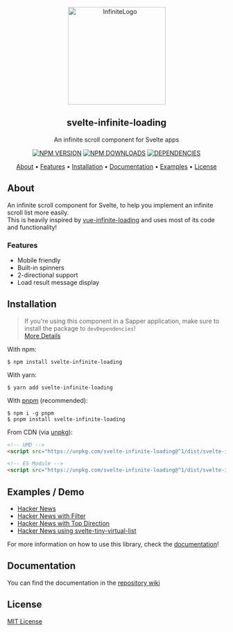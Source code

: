 <p align="center"><img src="https://raw.githubusercontent.com/jonasgeiler/svelte-infinite-loading/master/assets/InfiniteLogo.svg" alt="InfiniteLogo" width="225"></p>
<h2 align="center">svelte-infinite-loading</h2>
<p align="center">An infinite scroll component for Svelte apps</p>
<p align="center">
  <a href="https://npmjs.com/package/svelte-infinite-loading"><img src="https://img.shields.io/npm/v/svelte-infinite-loading?style=for-the-badge" alt="NPM VERSION"></a>
  <a href="https://npmjs.com/package/svelte-infinite-loading"><img src="https://img.shields.io/npm/dt/svelte-infinite-loading?style=for-the-badge" alt="NPM DOWNLOADS"></a>
  <a href="https://npmjs.com/package/svelte-infinite-loading"><img src="https://img.shields.io/librariesio/release/npm/svelte-infinite-loading?style=for-the-badge" alt="DEPENDENCIES"></a>
</p>
<p align="center">
  <a href="#about">About</a> •
  <a href="#features">Features</a> •
  <a href="#installation">Installation</a> •
  <a href="#documentation">Documentation</a> •
  <a href="#examples--demo">Examples</a> •
  <a href="#license">License</a>
</p>

## About

An infinite scroll component for Svelte, to help you implement an infinite scroll list more easily.  
This is heavily inspired by [vue-infinite-loading](https://peachscript.github.io/vue-infinite-loading/) and uses most of its code and functionality!

### Features

- Mobile friendly
- Built-in spinners
- 2-directional support
- Load result message display


## Installation

> If you're using this component in a Sapper application, make sure to install the package to `devDependencies`!  
> [More Details](https://github.com/sveltejs/sapper-template#using-external-components)

With npm:
```shell
$ npm install svelte-infinite-loading
```

With yarn:
```shell
$ yarn add svelte-infinite-loading
```

With [pnpm](https://pnpm.js.org/) (recommended):
```shell
$ npm i -g pnpm
$ pnpm install svelte-infinite-loading
```

From CDN (via [unpkg](https://unpkg.com/)):
```html
<!-- UMD -->
<script src="https://unpkg.com/svelte-infinite-loading@^1/dist/svelte-infinite-loading.js"></script>

<!-- ES Module -->
<script src="https://unpkg.com/svelte-infinite-loading@^1/dist/svelte-infinite-loading.mjs"></script>
```

## Examples / Demo

- [Hacker News](https://svelte.dev/repl/c053fb0b13154b07a503ac04e0cb2c66)
- [Hacker News with Filter](https://svelte.dev/repl/73d404d5a26a47db969c4ebc154e8079)
- [Hacker News with Top Direction](https://svelte.dev/repl/9a04b19fcf5f4da0bead27f1cdf55cfb)
- [Hacker News using svelte-tiny-virtual-list](https://svelte.dev/repl/2239cc4c861c41d18abbc858248f5a0d)

For more information on how to use this library, check the [documentation](https://github.com/jonasgeiler/svelte-infinite-loading/wiki)!


## Documentation

You can find the documentation in the [repository wiki](https://github.com/jonasgeiler/svelte-infinite-loading/wiki)


## License

[MIT License](https://github.com/jonasgeiler/svelte-infinite-loading/blob/master/LICENSE)
